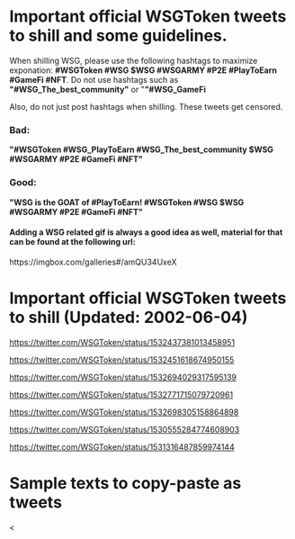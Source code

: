 <h1>Important official WSGToken tweets to shill and some guidelines.</h1>

When shilling WSG, please use the following hashtags to maximize exponation: <b>#WSGToken #WSG $WSG #WSGARMY #P2E #PlayToEarn #GameFi #NFT</b>.
Do not use hashtags such as <b>"#WSG_The_best_community"</b> or "<b>"#WSG_GameFi</b>


Also, do not just post hashtags when shilling. These tweets get censored.


<h3>Bad:</h3>
<b>"#WSGToken #WSG_PlayToEarn #WSG_The_best_community $WSG #WSGARMY #P2E #GameFi #NFT"</b>

<h3>Good:</h3>
<b>"WSG is the GOAT of #PlayToEarn!
#WSGToken #WSG $WSG #WSGARMY #P2E #GameFi #NFT"</b>


<h4>Adding a WSG related gif is always a good idea as well, material for that can be found at the following url:</h4>
https://imgbox.com/galleries#/amQU34UxeX

<h1>Important official WSGToken tweets to shill (Updated: 2002-06-04)</h1>

https://twitter.com/WSGToken/status/1532437381013458951

https://twitter.com/WSGToken/status/1532451618674950155

https://twitter.com/WSGToken/status/1532694029317595139

https://twitter.com/WSGToken/status/1532771715079720961

https://twitter.com/WSGToken/status/1532698305158864898

https://twitter.com/WSGToken/status/1530555284774608903

https://twitter.com/WSGToken/status/1531316487859974144

<h1>Sample texts to copy-paste as tweets</h1>

<script>#WSGToken is my favourite #P2E project<br>
#WSGToken #WSG $WSG #WSGARMY #P2E #PlayToEarn #GameFi #NFT</script>

<
